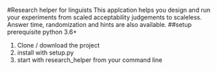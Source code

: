#Research helper for linguists 
This applcation helps you design and run your experiments from scaled acceptability judgements to scaleless.
Answer time, randomization and hints are also available.
##setup
prerequisite python 3.6+
1. Clone / download the project
2. install with setup.py
3. start with research_helper from your command line